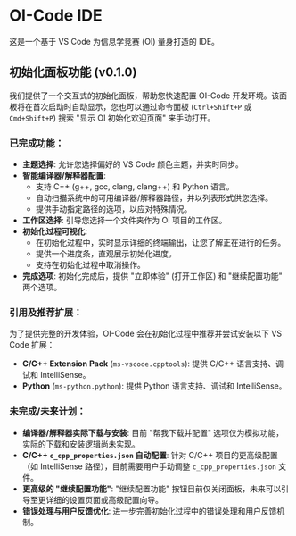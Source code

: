 # OI-Code IDE

这是一个基于 VS Code 为信息学竞赛 (OI) 量身打造的 IDE。

## 初始化面板功能 (v0.1.0)

我们提供了一个交互式的初始化面板，帮助您快速配置 OI-Code 开发环境。该面板将在首次启动时自动显示，您也可以通过命令面板 (`Ctrl+Shift+P` 或 `Cmd+Shift+P`) 搜索 "显示 OI 初始化欢迎页面" 来手动打开。

### 已完成功能：

- **主题选择**: 允许您选择偏好的 VS Code 颜色主题，并实时同步。
- **智能编译器/解释器配置**: 
  - 支持 C++ (g++, gcc, clang, clang++) 和 Python 语言。
  - 自动扫描系统中的可用编译器/解释器路径，并以列表形式供您选择。
  - 提供手动指定路径的选项，以应对特殊情况。
- **工作区选择**: 引导您选择一个文件夹作为 OI 项目的工作区。
- **初始化过程可视化**: 
  - 在初始化过程中，实时显示详细的终端输出，让您了解正在进行的任务。
  - 提供一个进度条，直观展示初始化进度。
  - 支持在初始化过程中取消操作。
- **完成选项**: 初始化完成后，提供 "立即体验" (打开工作区) 和 "继续配置功能" 两个选项。

### 引用及推荐扩展：

为了提供完整的开发体验，OI-Code 会在初始化过程中推荐并尝试安装以下 VS Code 扩展：

- **C/C++ Extension Pack** (`ms-vscode.cpptools`): 提供 C/C++ 语言支持、调试和 IntelliSense。
- **Python** (`ms-python.python`): 提供 Python 语言支持、调试和 IntelliSense。

### 未完成/未来计划：

- **编译器/解释器实际下载与安装**: 目前 "帮我下载并配置" 选项仅为模拟功能，实际的下载和安装逻辑尚未实现。
- **C/C++ `c_cpp_properties.json` 自动配置**: 针对 C/C++ 项目的更高级配置（如 IntelliSense 路径），目前需要用户手动调整 `c_cpp_properties.json` 文件。
- **更高级的 "继续配置功能"**: "继续配置功能" 按钮目前仅关闭面板，未来可以引导至更详细的设置页面或高级配置向导。
- **错误处理与用户反馈优化**: 进一步完善初始化过程中的错误处理和用户反馈机制。
